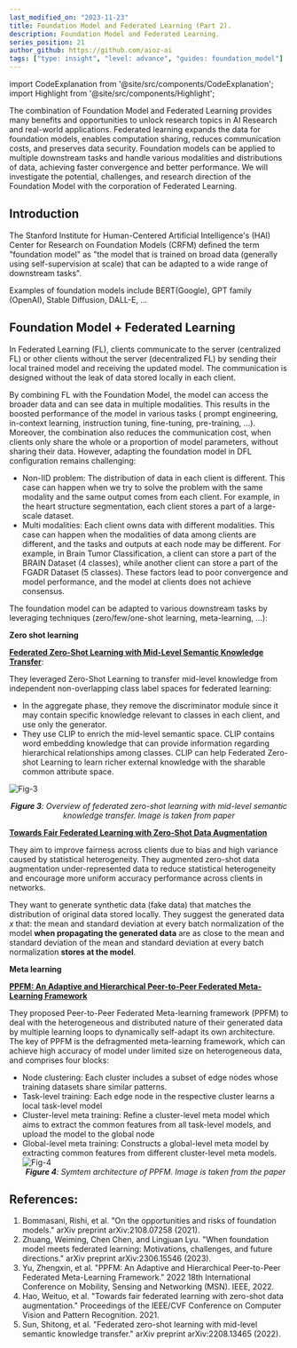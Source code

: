 ```yaml
---
last_modified_on: "2023-11-23"
title: Foundation Model and Federated Learning (Part 2).
description: Foundation Model and Federated Learning.
series_position: 21
author_github: https://github.com/aioz-ai
tags: ["type: insight", "level: advance", "guides: foundation_model"]
---
```


import CodeExplanation from '@site/src/components/CodeExplanation';
import Highlight from '@site/src/components/Highlight';


The combination of Foundation Model and Federated Learning provides many benefits and opportunities to unlock research topics in AI Research and real-world applications. Federated learning expands the data for foundation models, enables computation sharing, reduces communication costs, and preserves data security. Foundation models can be applied to multiple downstream tasks and handle various modalities and distributions of data, achieving faster convergence and better performance. We will investigate the potential, challenges, and research direction of the Foundation Model with the corporation of Federated Learning.


## Introduction

The Stanford Institute for Human-Centered Artificial Intelligence's (HAI) Center for Research on Foundation Models (CRFM) defined the term "foundation model" as "the model that is trained on broad data (generally using self-supervision at scale) that can be adapted to a wide range of downstream tasks". 

Examples of foundation models include BERT(Google), GPT family (OpenAI), Stable Diffusion, DALL-E, ...

## Foundation Model + Federated Learning
In Federated Learning (FL), clients communicate to the server (centralized FL) or other clients without the server (decentralized FL) by sending their local trained model and receiving the updated model. The communication is designed without the leak of data stored locally in each client.


By combining FL with the Foundation Model, the model can access the broader data and can see data in multiple modalities. This results in the boosted performance of the model in various tasks ( prompt engineering, in-context learning, instruction tuning, fine-tuning, pre-training, ...). Moreover, the combination also reduces the communication cost, when clients only share the whole or a proportion of model parameters, without sharing their data. However, adapting the foundation model in DFL configuration remains challenging: 

- Non-IID problem: The distribution of data in each client is different. This case can happen when we try to solve the problem with the same modality and the same output comes from each client. For example, in the heart structure segmentation, each client stores a part of a large-scale dataset. 
- Multi modalities: Each client owns data with different modalities. This case can happen when the modalities of data among clients are different, and the tasks and outputs at each node may be different. For example, in Brain Tumor Classification, a client can store a part of the BRAIN Dataset (4 classes), while another client can store a part of the FGADR Dataset (5 classes).
These factors lead to poor convergence and model performance, and the model at clients does not achieve consensus. 

The foundation model can be adapted to various downstream tasks by leveraging techniques (zero/few/one-shot learning, meta-learning, ...): 

**Zero shot learning**


[**Federated Zero-Shot Learning with Mid-Level Semantic Knowledge Transfer**](https://arxiv.org/pdf/2208.13465.pdf): 

They leveraged Zero-Shot Learning to transfer mid-level knowledge from independent non-overlapping class label spaces for federated learning: 
- In the aggregate phase, they remove the discriminator module since it may contain specific knowledge relevant to classes in each client, and use only the generator. 
- They use CLIP to enrich the mid-level semantic space. CLIP contains word embedding knowledge that can provide information regarding hierarchical relationships among classes. CLIP can help Federated Zero-shot Learning to learn richer external knowledge with the sharable common attribute space.

![Fig-3](https://drive.google.com/uc?export=view&id=1XFwVgF9yYH7GpjMDmIYsLDHvvJjg9I4X)
*<center>**Figure 3**: Overview of federated zero-shot learning with mid-level semantic knowledge transfer. Image is taken from paper  </center>*

[**Towards Fair Federated Learning with Zero-Shot Data Augmentation**](https://openaccess.thecvf.com/content/CVPR2021W/TCV/papers/Hao_Towards_Fair_Federated_Learning_With_Zero-Shot_Data_Augmentation_CVPRW_2021_paper.pdf)

They aim to improve fairness across clients due to bias and high variance caused by statistical heterogeneity. They augmented zero-shot data augmentation under-represented data to reduce statistical heterogeneity and encourage more uniform accuracy performance across clients in networks. 

They want to generate synthetic data (fake data) that matches the distribution of original data stored locally. They suggest the generated data $x$ that: the mean and standard deviation at every batch normalization of the model **when propagating the generated data** are as close to the mean and standard deviation of the mean and standard deviation at every batch normalization **stores at the model**. 



**Meta learning** 

[**PPFM: An Adaptive and Hierarchical Peer-to-Peer Federated Meta-Learning Framework**](https://ssg.lancs.ac.uk/wp-content/uploads/cynthia-PPFM.pdf)

They proposed Peer-to-Peer Federated Meta-learning framework (PPFM) to deal with the heterogeneous and distributed nature of their generated data by multiple learning loops to dynamically self-adapt its own architecture. The key of PPFM is the defragmented meta-learning framework, which can achieve high accuracy of model under limited size on heterogeneous data, and comprises four blocks: 

- Node clustering: Each cluster includes a subset of edge nodes whose training datasets share similar patterns.
- Task-level training: Each edge node in the respective cluster learns a local task-level model
- Cluster-level meta training:  Refine a cluster-level meta model which aims to extract the common features from all task-level models, and upload the model to the global node
- Global-level meta training: Constructs a global-level meta model by extracting common features from different cluster-level meta models.
![Fig-4](https://drive.google.com/uc?export=view&id=1ESxinpO-6LLxNp7R9sdR9Ws7SIRgEJ61)
*<center>**Figure 4**: Symtem architecture of PPFM. Image is taken from the paper </center>*
## References: 
1. Bommasani, Rishi, et al. "On the opportunities and risks of foundation models." arXiv preprint arXiv:2108.07258 (2021).
2. Zhuang, Weiming, Chen Chen, and Lingjuan Lyu. "When foundation model meets federated learning: Motivations, challenges, and future directions." arXiv preprint arXiv:2306.15546 (2023).
3. Yu, Zhengxin, et al. "PPFM: An Adaptive and Hierarchical Peer-to-Peer Federated Meta-Learning Framework." 2022 18th International Conference on Mobility, Sensing and Networking (MSN). IEEE, 2022.
4. Hao, Weituo, et al. "Towards fair federated learning with zero-shot data augmentation." Proceedings of the IEEE/CVF Conference on Computer Vision and Pattern Recognition. 2021.
5. Sun, Shitong, et al. "Federated zero-shot learning with mid-level semantic knowledge transfer." arXiv preprint arXiv:2208.13465 (2022).

